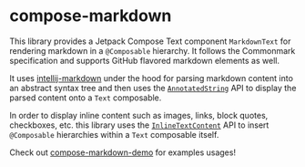 # compose-markdown

This library provides a Jetpack Compose Text component `MarkdownText` for rendering markdown in a `@Composable` hierarchy. It follows the Commonmark specification and supports GitHub flavored markdown elements as well.

It uses [intellij-markdown](https://github.com/valich/intellij-markdown) under the hood for parsing markdown content into an abstract syntax tree and then uses the [`AnnotatedString`](https://developer.android.com/reference/kotlin/androidx/compose/ui/text/AnnotatedString.html) API to display the parsed content onto a `Text` composable.

In order to display inline content such as images, links, block quotes, checkboxes, etc. this library uses the [`InlineTextContent`](https://developer.android.com/reference/kotlin/androidx/compose/foundation/text/InlineTextContent) API to insert `@Composable` hierarchies within a `Text` composable itself.

Check out [compose-markdown-demo](https://github.com/tylerbwong/stack/tree/master/compose-markdown-demo) for examples usages!

